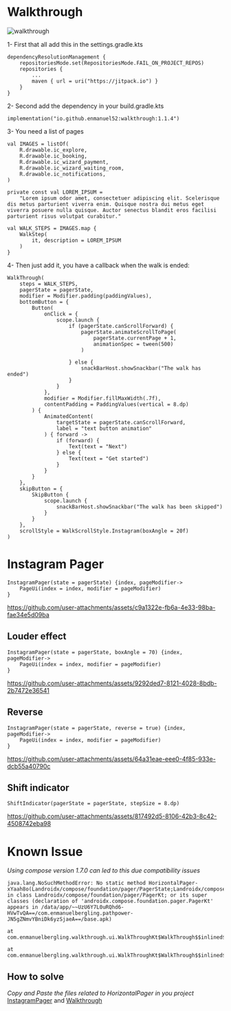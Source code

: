 # Walkthrough

![walkthrough](https://github.com/enmanuel52/walkthrough/assets/102194318/ff2b052d-c6b3-43a9-8665-7f32c296a5a7)

1- First that all add this in the settings.gradle.kts
```
dependencyResolutionManagement {
    repositoriesMode.set(RepositoriesMode.FAIL_ON_PROJECT_REPOS)
    repositories {
        ...
        maven { url = uri("https://jitpack.io") }
    }
}
```

2- Second add the dependency in your build.gradle.kts
```
implementation("io.github.enmanuel52:walkthrough:1.1.4")
```


3- You need a list of pages

```
val IMAGES = listOf(
    R.drawable.ic_explore,
    R.drawable.ic_booking,
    R.drawable.ic_wizard_payment,
    R.drawable.ic_wizard_waiting_room,
    R.drawable.ic_notifications,
)

private const val LOREM_IPSUM =
    "Lorem ipsum odor amet, consectetuer adipiscing elit. Scelerisque dis metus parturient viverra enim. Quisque nostra dui metus eget viverra posuere nulla quisque. Auctor senectus blandit eros facilisi parturient risus volutpat curabitur."

val WALK_STEPS = IMAGES.map {
    WalkStep(
        it, description = LOREM_IPSUM
    )
}
```

4- Then just add it, you have a callback when the walk is ended:

```
WalkThrough(
    steps = WALK_STEPS,
    pagerState = pagerState,
    modifier = Modifier.padding(paddingValues),
    bottomButton = {
        Button(
            onClick = {
                scope.launch {
                    if (pagerState.canScrollForward) {
                        pagerState.animateScrollToPage(
                            pagerState.currentPage + 1,
                            animationSpec = tween(500)
                        )
    
                    } else {
                        snackBarHost.showSnackbar("The walk has ended")
                    }
                }
            },
            modifier = Modifier.fillMaxWidth(.7f),
            contentPadding = PaddingValues(vertical = 8.dp)
        ) {
            AnimatedContent(
                targetState = pagerState.canScrollForward,
                label = "text button animation"
            ) { forward ->
                if (forward) {
                    Text(text = "Next")
                } else {
                    Text(text = "Get started")
                }
            }
        }
    },
    skipButton = {
        SkipButton {
            scope.launch {
                snackBarHost.showSnackbar("The walk has been skipped")
            }
        }
    },
    scrollStyle = WalkScrollStyle.Instagram(boxAngle = 20f)
)
```

# Instagram Pager
```
InstagramPager(state = pagerState) {index, pageModifier->
    PageUi(index = index, modifier = pageModifier)
}
```


https://github.com/user-attachments/assets/c9a1322e-fb6a-4e33-98ba-fae34e5d09ba



## Louder effect
```
InstagramPager(state = pagerState, boxAngle = 70) {index, pageModifier->
    PageUi(index = index, modifier = pageModifier)
}
```



https://github.com/user-attachments/assets/9292ded7-8121-4028-8bdb-2b7472e36541


## Reverse
```
InstagramPager(state = pagerState, reverse = true) {index, pageModifier->
    PageUi(index = index, modifier = pageModifier)
}
```



https://github.com/user-attachments/assets/64a31eae-eee0-4f85-933e-dcb55a40790c



## Shift indicator
```
ShiftIndicator(pagerState = pagerState, stepSize = 8.dp)
```

https://github.com/user-attachments/assets/817492d5-8106-42b3-8c42-4508742eba98


# Known Issue
_Using compose version 1.7.0 can led to this due compatibility issues_
```
java.lang.NoSuchMethodError: No static method HorizontalPager-xYaah8o(Landroidx/compose/foundation/pager/PagerState;Landroidx/compose/ui/Modifier;Landroidx/compose/foundation/layout/PaddingValues;Landroidx/compose/foundation/pager/PageSize;IFLandroidx/compose/ui/Alignment$Vertical;Landroidx/compose/foundation/gestures/snapping/SnapFlingBehavior;ZZLkotlin/jvm/functions/Function1;Landroidx/compose/ui/input/nestedscroll/NestedScrollConnection;Lkotlin/jvm/functions/Function4;Landroidx/compose/runtime/Composer;III)V in class Landroidx/compose/foundation/pager/PagerKt; or its super classes (declaration of 'androidx.compose.foundation.pager.PagerKt' appears in /data/app/~~UzU6Y7L0uRQhd6-HVwTvQA==/com.enmanuelbergling.pathpower-JN5gZNmvYBniDk6yzSjaeA==/base.apk)
                                                                                                    	at com.enmanuelbergling.walkthrough.ui.WalkThroughKt$WalkThrough$$inlined$ConstraintLayout$2.invoke(ConstraintLayout.kt:1534)
                                                                                                    	at com.enmanuelbergling.walkthrough.ui.WalkThroughKt$WalkThrough$$inlined$ConstraintLayout$2.invoke(ConstraintLayout.kt:89)

```

## How to solve
_Copy and Paste the files related to HorizontalPager in you project_ [InstagramPager](https://github.com/enmanuel52/walkthrough/blob/master/walkthrough/src/main/java/com/enmanuelbergling/walkthrough/ui/components/InstagramPager.kt) and [Walkthrough](https://github.com/enmanuel52/walkthrough/blob/master/walkthrough/src/main/java/com/enmanuelbergling/walkthrough/ui/WalkThrough.kt)
